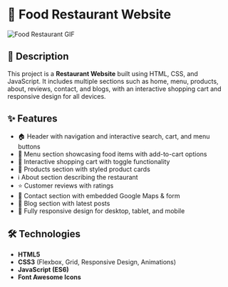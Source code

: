 # 🍔 Food Restaurant Website  
![Food Restaurant GIF](https://github.com/user-attachments/assets/b54cef95-3c8e-4023-a67f-4c78d68b50bc)

  

## 📌 Description  
This project is a **Restaurant Website** built using HTML, CSS, and JavaScript. It includes multiple sections such as home, menu, products, about, reviews, contact, and blogs, with an interactive shopping cart and responsive design for all devices.  

## ✨ Features  
- 🏠 Header with navigation and interactive search, cart, and menu buttons  
- 🍕 Menu section showcasing food items with add-to-cart options  
- 🛒 Interactive shopping cart with toggle functionality  
- 🍔 Products section with styled product cards  
- ℹ️ About section describing the restaurant  
- ⭐ Customer reviews with ratings  
- 📍 Contact section with embedded Google Maps & form  
- 📰 Blog section with latest posts  
- 📱 Fully responsive design for desktop, tablet, and mobile  

## 🛠 Technologies  
- **HTML5**  
- **CSS3** (Flexbox, Grid, Responsive Design, Animations)  
- **JavaScript (ES6)**  
- **Font Awesome Icons**  
